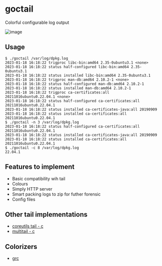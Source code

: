 # goctail
Colorful configurable log output

![image](https://user-images.githubusercontent.com/221943/214445920-42343faa-2a34-4f99-bdb5-8f42a8d8074a.png)

## Usage

```
$ ./goctail /var/log/dpkg.log
2023-01-18 16:18:22 trigproc libc-bin:amd64 2.35-0ubuntu3.1 <none>
2023-01-18 16:18:22 status half-configured libc-bin:amd64 2.35-0ubuntu3.1
2023-01-18 16:18:22 status installed libc-bin:amd64 2.35-0ubuntu3.1
2023-01-18 16:18:22 trigproc man-db:amd64 2.10.2-1 <none>
2023-01-18 16:18:22 status half-configured man-db:amd64 2.10.2-1
2023-01-18 16:18:22 status installed man-db:amd64 2.10.2-1
2023-01-18 16:18:22 trigproc ca-certificates:all 20211016ubuntu0.22.04.1 <none>
2023-01-18 16:18:22 status half-configured ca-certificates:all 20211016ubuntu0.22.04.1
2023-01-18 16:18:22 status installed ca-certificates-java:all 20190909
2023-01-18 16:18:22 status installed ca-certificates:all 20211016ubuntu0.22.04.1
$ ./goctail -n 3 /var/log/dpkg.log
2023-01-18 16:18:22 status half-configured ca-certificates:all 20211016ubuntu0.22.04.1
2023-01-18 16:18:22 status installed ca-certificates-java:all 20190909
2023-01-18 16:18:22 status installed ca-certificates:all 20211016ubuntu0.22.04.1
$ ./goctail -c 8 /var/log/dpkg.log
22.04.1
```

## Features to implement

* Basic compatibility wih tail
* Colours
* Simply HTTP server
* Smart packing logs to zip for futher forensic
* Config files

## Other tail implementations

* [coreutils tail - c](https://github.com/coreutils/coreutils/blob/master/src/tail.c)
* [multitail - c](https://github.com/halturin/multitail)

## Colorizers

* [grc](https://github.com/garabik/grc  )
